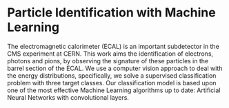 # Particle Identification with Machine Learning

The electromagnetic calorimeter (ECAL) is an important subdetector in the
CMS experiment at CERN. This work aims the identification of electrons,
photons and pions, by observing the signature of these particles in the
barrel section of the ECAL. We use a computer vision approach to deal with
the energy distributions, specifically, we solve a supervised classification
problem with three target classes. Our classification model is based upon
one of the most effective Machine Learning algorithms up to date:
Artificial Neural Networks with convolutional layers.

